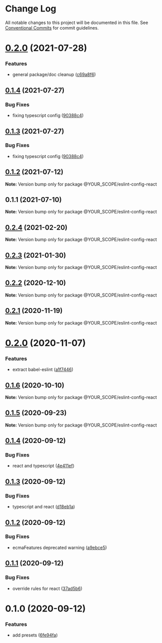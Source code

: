 # Change Log

All notable changes to this project will be documented in this file.
See [Conventional Commits](https://conventionalcommits.org) for commit guidelines.

# [0.2.0](https://github.com/YOUR_SCOPE/configs/compare/@YOUR_SCOPE/eslint-config-react@0.1.4...@YOUR_SCOPE/eslint-config-react@0.2.0) (2021-07-28)


### Features

* general package/doc cleanup ([c69a8f6](https://github.com/YOUR_SCOPE/configs/commit/c69a8f60a03531f44d7996955d48d522d9637427))





## [0.1.4](https://github.com/YOUR_SCOPE/configs/compare/@YOUR_SCOPE/eslint-config-react@0.1.2...@YOUR_SCOPE/eslint-config-react@0.1.4) (2021-07-27)

### Bug Fixes

- fixing typescript config ([90388c4](https://github.com/YOUR_SCOPE/configs/commit/90388c4a744ba11070f668e752123d549994c4fb))

## [0.1.3](https://github.com/YOUR_SCOPE/configs/compare/@YOUR_SCOPE/eslint-config-react@0.1.2...@YOUR_SCOPE/eslint-config-react@0.1.3) (2021-07-27)

### Bug Fixes

- fixing typescript config ([90388c4](https://github.com/YOUR_SCOPE/configs/commit/90388c4a744ba11070f668e752123d549994c4fb))

## [0.1.2](https://github.com/YOUR_SCOPE/configs/compare/@YOUR_SCOPE/eslint-config-react@0.1.1...@YOUR_SCOPE/eslint-config-react@0.1.2) (2021-07-12)

**Note:** Version bump only for package @YOUR_SCOPE/eslint-config-react

## 0.1.1 (2021-07-10)

**Note:** Version bump only for package @YOUR_SCOPE/eslint-config-react

## [0.2.4](https://github.com/YOUR_SCOPE/configs/compare/@YOUR_SCOPE/eslint-config-react@0.2.3...@YOUR_SCOPE/eslint-config-react@0.2.4) (2021-02-20)

**Note:** Version bump only for package @YOUR_SCOPE/eslint-config-react

## [0.2.3](https://github.com/YOUR_SCOPE/configs/compare/@YOUR_SCOPE/eslint-config-react@0.2.2...@YOUR_SCOPE/eslint-config-react@0.2.3) (2021-01-30)

**Note:** Version bump only for package @YOUR_SCOPE/eslint-config-react

## [0.2.2](https://github.com/YOUR_SCOPE/configs/compare/@YOUR_SCOPE/eslint-config-react@0.2.1...@YOUR_SCOPE/eslint-config-react@0.2.2) (2020-12-10)

**Note:** Version bump only for package @YOUR_SCOPE/eslint-config-react

## [0.2.1](https://github.com/YOUR_SCOPE/configs/compare/@YOUR_SCOPE/eslint-config-react@0.2.0...@YOUR_SCOPE/eslint-config-react@0.2.1) (2020-11-19)

**Note:** Version bump only for package @YOUR_SCOPE/eslint-config-react

# [0.2.0](https://github.com/YOUR_SCOPE/configs/compare/@YOUR_SCOPE/eslint-config-react@0.1.6...@YOUR_SCOPE/eslint-config-react@0.2.0) (2020-11-07)

### Features

- extract babel-eslint ([a1f7446](https://github.com/YOUR_SCOPE/configs/commit/a1f744685ff7038a72a94a0efe69b28eb27d0a7e))

## [0.1.6](https://github.com/YOUR_SCOPE/configs/compare/@YOUR_SCOPE/eslint-config-react@0.1.5...@YOUR_SCOPE/eslint-config-react@0.1.6) (2020-10-10)

**Note:** Version bump only for package @YOUR_SCOPE/eslint-config-react

## [0.1.5](https://github.com/YOUR_SCOPE/configs/compare/@YOUR_SCOPE/eslint-config-react@0.1.4...@YOUR_SCOPE/eslint-config-react@0.1.5) (2020-09-23)

**Note:** Version bump only for package @YOUR_SCOPE/eslint-config-react

## [0.1.4](https://github.com/YOUR_SCOPE/configs/compare/@YOUR_SCOPE/eslint-config-react@0.1.3...@YOUR_SCOPE/eslint-config-react@0.1.4) (2020-09-12)

### Bug Fixes

- react and typescript ([4e411ef](https://github.com/YOUR_SCOPE/configs/commit/4e411efc81523b47edb95bbf088d271b6eee011f))

## [0.1.3](https://github.com/YOUR_SCOPE/configs/compare/@YOUR_SCOPE/eslint-config-react@0.1.2...@YOUR_SCOPE/eslint-config-react@0.1.3) (2020-09-12)

### Bug Fixes

- typescript and react ([d18eb1a](https://github.com/YOUR_SCOPE/configs/commit/d18eb1a67ab0595372004a00a2acd6dca5c5466e))

## [0.1.2](https://github.com/YOUR_SCOPE/configs/compare/@YOUR_SCOPE/eslint-config-react@0.1.1...@YOUR_SCOPE/eslint-config-react@0.1.2) (2020-09-12)

### Bug Fixes

- ecmaFeatures deprecated warning ([a9ebce5](https://github.com/YOUR_SCOPE/configs/commit/a9ebce5f3c3142a8b137e33405ba35a95b186d0a))

## [0.1.1](https://github.com/YOUR_SCOPE/configs/compare/@YOUR_SCOPE/eslint-config-react@0.1.0...@YOUR_SCOPE/eslint-config-react@0.1.1) (2020-09-12)

### Bug Fixes

- override rules for react ([37ad5b6](https://github.com/YOUR_SCOPE/configs/commit/37ad5b6f8b82d5012cfbc78bdc90fc99d4a76c38))

# 0.1.0 (2020-09-12)

### Features

- add presets ([6fe94fa](https://github.com/YOUR_SCOPE/configs/commit/6fe94fae4ed9d80b18833c9e5a3f51f710ebda43))
